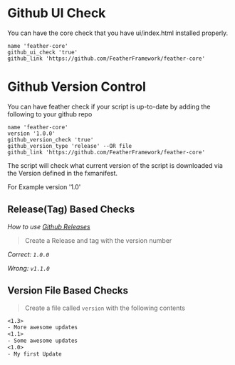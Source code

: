 # Github UI Check
You can have the core check that you have ui/index.html installed properly.

```
name 'feather-core'
github_ui_check 'true'
github_link 'https://github.com/FeatherFramework/feather-core'
```

# Github Version Control

You can have feather check if your script is up-to-date by adding the following to your github repo

```
name 'feather-core'
version '1.0.0'
github_version_check 'true'
github_version_type 'release' --OR file
github_link 'https://github.com/FeatherFramework/feather-core'
```

The script will check what current version of the script is downloaded via the Version defined in the fxmanifest.

For Example version '1.0'

## Release(Tag) Based Checks

_How to use [Github Releases](https://docs.github.com/en/repositories/releasing-projects-on-github/managing-releases-in-a-repository)_

> Create a Release and tag with the version number

_Correct: `1.0.0`_

_Wrong: `v1.1.0`_

## Version File Based Checks

> Create a file called `version` with the following contents

```txt
<1.3>
- More awesome updates
<1.1>
- Some awesome updates
<1.0>
- My first Update
```